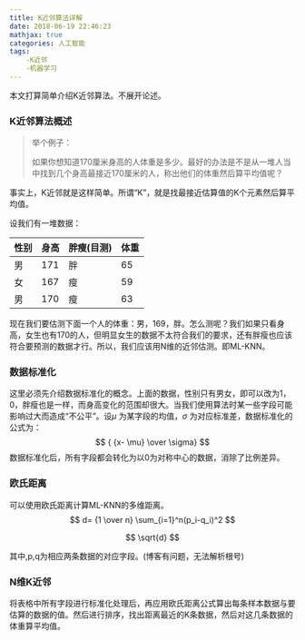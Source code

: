 ```yaml
---
title: K近邻算法详解
date: 2018-06-19 22:46:23
mathjax: true
categories: 人工智能
tags:  
    -K近邻
    -机器学习
---
```


本文打算简单介绍K近邻算法。不展开论述。

### K近邻算法概述

> 举个例子：
>
> 如果你想知道170厘米身高的人体重是多少。最好的办法是不是从一堆人当中找到几个身高最接近170厘米的人，称出他们的体重然后算平均值呢？

事实上，K近邻就是这样简单。所谓“K”，就是找最接近估算值的K个元素然后算平均值。

设我们有一堆数据：

| 性别 | 身高 | 胖瘦(目测) | 体重 |
| ---- | ---- | ---------- | ---- |
| 男   | 171  | 胖         | 65   |
| 女   | 167  | 瘦         | 59   |
| 男   | 170  | 瘦         | 63   |

现在我们要估测下面一个人的体重：男，169，胖。怎么测呢？我们如果只看身高，女生也有170的人，但明显女生的数据不太符合我们的要求，还有胖瘦也应该符合要预测的数据才行。所以，我们应该用N维的近邻估测。即ML-KNN。

### 数据标准化

这里必须先介绍数据标准化的概念。上面的数据，性别只有男女，即可以改为1，0，胖瘦也是一样，而身高变化的范围却很大。当我们使用算法时某一些字段可能影响过大而造成“不公平”。设$\mu$ 为某字段的均值，$\sigma$ 为对应标准差，数据标准化的公式为：
$$
{ {x- \mu} \over \sigma}
$$
数据标准化后，所有字段都会转化为以0为对称中心的数据，消除了比例差异。

### 欧氏距离

可以使用欧氏距离计算ML-KNN的多维距离。
$$
d= {1 \over n} \sum_{i=1}^n(p_i-q_i)^2
$$

$$
\sqrt{d}
$$

其中,p,q为相应两条数据的对应字段。(博客有问题，无法解析根号)

### N维K近邻
将表格中所有字段进行标准化处理后，再应用欧氏距离公式算出每条样本数据与要估算的数据的值。然后进行排序，找出距离最近的K条数据，然后对这几条数据的体重算平均值。

